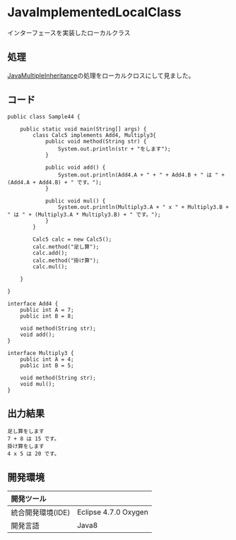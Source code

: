 # JavaImplementedLocalClass
インターフェースを実装したローカルクラス
## 処理
[JavaMultipleInheritance](https://github.com/xekid78/JavaMultipleInheritance)の処理をローカルクロスにして見ました。

## コード
```
public class Sample44 {

	public static void main(String[] args) {
		class Calc5 implements Add4, Multiply3{
		    public void method(String str) {
		        System.out.println(str + "をします");
		    }

		    public void add() {
		    	System.out.println(Add4.A + " + " + Add4.B + " は " + (Add4.A + Add4.B) + " です。");
		    }

		    public void mul() {
		    	System.out.println(Multiply3.A + " x " + Multiply3.B + " は " + (Multiply3.A * Multiply3.B) + " です。");
		    }
		}

		Calc5 calc = new Calc5();
        calc.method("足し算");
        calc.add();
        calc.method("掛け算");
        calc.mul();

	}

}

interface Add4 {
	public int A = 7;
	public int B = 8;

	void method(String str);
    void add();
}

interface Multiply3 {
	public int A = 4;
	public int B = 5;

	void method(String str);
    void mul();
}
```

## 出力結果  
```
足し算をします
7 + 8 は 15 です。
掛け算をします
4 x 5 は 20 です。
```
  
## 開発環境
| 開発ツール |  |
|:-|:-|
| 統合開発環境(IDE) | Eclipse 4.7.0 Oxygen |
| 開発言語 | Java8 |
